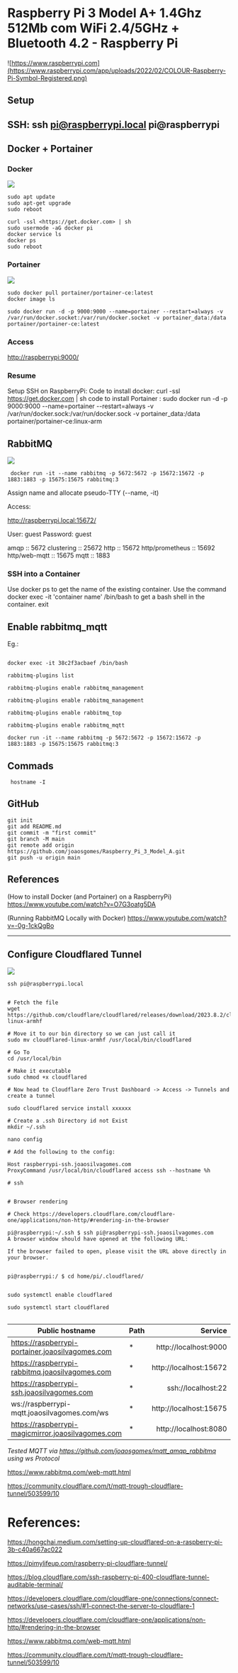 # Raspberry Pi 3 Model A+ 1.4Ghz 512Mb com WiFi 2.4/5GHz + Bluetooth 4.2 - Raspberry Pi

![https://www.raspberrypi.com](https://www.raspberrypi.com/app/uploads/2022/02/COLOUR-Raspberry-Pi-Symbol-Registered.png)

## Setup

## SSH: ssh <pi@raspberrypi.local> pi@raspberrypi

## Docker + Portainer


### Docker 
![](https://www.docker.com/wp-content/uploads/2023/08/logo-guide-logos-1.svg)



````console
sudo apt update
sudo apt-get upgrade
sudo reboot

curl -ssl <https://get.docker.com> | sh
sudo usermode -aG docker pi
docker service ls
docker ps
sudo reboot

````

### Portainer

![](https://www.portainer.io/hubfs/portainer-logo-black.svg)

````console
sudo docker pull portainer/portainer-ce:latest
docker image ls

sudo docker run -d -p 9000:9000 --name=portainer --restart=always -v /var/run/docker.socket:/var/run/docker.socket -v portainer_data:/data portainer/portainer-ce:latest

````

### Access

<http://raspberrypi:9000/>

### Resume

Setup SSH on RaspberryPi:
Code to install docker: curl -ssl <https://get.docker.com> | sh
code to install Portainer : sudo docker run -d -p 9000:9000 --name=portainer --restart=always -v /var/run/docker.sock:/var/run/docker.sock -v portainer_data:/data portainer/portainer-ce:linux-arm

## RabbitMQ

![](https://www.rabbitmq.com/img/logo-rabbitmq.svg)

````console
 docker run -it --name rabbitmq -p 5672:5672 -p 15672:15672 -p 1883:1883 -p 15675:15675 rabbitmq:3
 ````

Assign name and allocate pseudo-TTY (--name, -it)

Access:

<http://raspberrypi.local:15672/>

User: guest
Password: guest

amqp :: 5672
clustering :: 25672
http :: 15672
http/prometheus :: 15692
http/web-mqtt :: 15675
mqtt :: 1883

### SSH into a Container

Use docker ps to get the name of the existing container.
Use the command docker exec -it 'container name' /bin/bash to get a bash shell in the container.
exit

## Enable rabbitmq_mqtt

 Eg.:

 ````console

docker exec -it 38c2f3acbaef /bin/bash

rabbitmq-plugins list

rabbitmq-plugins enable rabbitmq_management

rabbitmq-plugins enable rabbitmq_management

rabbitmq-plugins enable rabbitmq_top

rabbitmq-plugins enable rabbitmq_mqtt

docker run -it --name rabbitmq -p 5672:5672 -p 15672:15672 -p 1883:1883 -p 15675:15675 rabbitmq:3
````

## Commads

````console
 hostname -I

````

## GitHub

````console
git init
git add README.md
git commit -m "first commit"
git branch -M main
git remote add origin https://github.com/joaosgomes/Raspberry_Pi_3_Model_A.git
git push -u origin main
````

## References

(How to install Docker (and Portainer) on a RaspberryPi)
<https://www.youtube.com/watch?v=O7G3oatg5DA>

(Running RabbitMQ Locally with Docker)
<https://www.youtube.com/watch?v=-0g-1ckQgBo>


---

## Configure Cloudflared Tunnel

![](https://cf-assets.www.cloudflare.com/slt3lc6tev37/1wf4qdGsPqa2UUSEoa4Yyg/3250a65f210bbb7062ab4dd9a9bdf213/logo-cloudflare-dark.svg)

````console
ssh pi@raspberrypi.local


# Fetch the file
wget https://github.com/cloudflare/cloudflared/releases/download/2023.8.2/cloudflared-linux-armhf

# Move it to our bin directory so we can just call it
sudo mv cloudflared-linux-armhf /usr/local/bin/cloudflared

# Go To
cd /usr/local/bin

# Make it executable
sudo chmod +x cloudflared

# Now head to Cloudflare Zero Trust Dashboard -> Access -> Tunnels and create a tunnel

sudo cloudflared service install xxxxxx

# Create a .ssh Directory id not Exist
mkdir ~/.ssh

nano config

# Add the following to the config:

Host raspberrypi-ssh.joaosilvagomes.com
ProxyCommand /usr/local/bin/cloudflared access ssh --hostname %h

# ssh


# Browser rendering

# Check https://developers.cloudflare.com/cloudflare-one/applications/non-http/#rendering-in-the-browser

pi@raspberrypi:~/.ssh $ ssh pi@raspberrypi-ssh.joaosilvagomes.com
A browser window should have opened at the following URL:

If the browser failed to open, please visit the URL above directly in your browser.


pi@raspberrypi:/ $ cd home/pi/.cloudflared/


sudo systemctl enable cloudflared

sudo systemctl start cloudflared


````


| Public hostname                                    | Path | Service                |
| -------------------------------------------------- | ---- | ---------------------: |
| https://raspberrypi-portainer.joaosilvagomes.com   | *    | http://localhost:9000  |
| https://raspberrypi-rabbitmq.joaosilvagomes.com    | *    | http://localhost:15672 |
| https://raspberrypi-ssh.joaosilvagomes.com         | *    | ssh://localhost:22     |
| ws://raspberrypi-mqtt.joaosilvagomes.com/ws        | *    | http://localhost:15675 |
| https://raspberrypi-magicmirror.joaosilvagomes.com | *    | http://localhost:8080  |

*Tested MQTT via https://github.com/joaosgomes/mqtt_amqp_rabbitmq using ws Protocol*

<https://www.rabbitmq.com/web-mqtt.html>

<https://community.cloudflare.com/t/mqtt-trough-cloudflare-tunnel/503599/10>

# References:

https://hongchai.medium.com/setting-up-cloudflared-on-a-raspberry-pi-3b-c40a667ac022

https://pimylifeup.com/raspberry-pi-cloudflare-tunnel/

https://blog.cloudflare.com/ssh-raspberry-pi-400-cloudflare-tunnel-auditable-terminal/

https://developers.cloudflare.com/cloudflare-one/connections/connect-networks/use-cases/ssh/#1-connect-the-server-to-cloudflare-1

https://developers.cloudflare.com/cloudflare-one/applications/non-http/#rendering-in-the-browser

https://www.rabbitmq.com/web-mqtt.html

https://community.cloudflare.com/t/mqtt-trough-cloudflare-tunnel/503599/10
